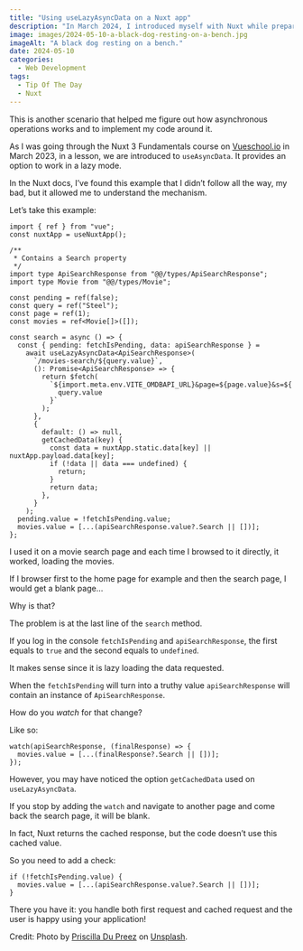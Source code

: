 ```yaml
---
title: "Using useLazyAsyncData on a Nuxt app"
description: "In March 2024, I introduced myself with Nuxt while preparation my Vue certification. Here is what I learned about a particular feature."
image: images/2024-05-10-a-black-dog-resting-on-a-bench.jpg
imageAlt: "A black dog resting on a bench."
date: 2024-05-10
categories:
  - Web Development
tags:
  - Tip Of The Day
  - Nuxt
---
```


This is another scenario that helped me figure out how asynchronous operations works and to implement my code around it.

As I was going through the Nuxt 3 Fundamentals course on [Vueschool.io](http://Vueschool.io) in March 2023, in a lesson, we are introduced to `useAsyncData`. It provides an option to work in a lazy mode.

In the Nuxt docs, I’ve found this example that I didn’t follow all the way, my bad, but it allowed me to understand the mechanism.

Let’s take this example:

```tsx
import { ref } from "vue";
const nuxtApp = useNuxtApp();

/**
 * Contains a Search property
 */
import type ApiSearchResponse from "@@/types/ApiSearchResponse";
import type Movie from "@@/types/Movie";

const pending = ref(false);
const query = ref("Steel");
const page = ref(1);
const movies = ref<Movie[]>([]);

const search = async () => {
  const { pending: fetchIsPending, data: apiSearchResponse } =
    await useLazyAsyncData<ApiSearchResponse>(
      `/movies-search/${query.value}`,
      (): Promise<ApiSearchResponse> => {
        return $fetch(
          `${import.meta.env.VITE_OMDBAPI_URL}&page=${page.value}&s=${
            query.value
          }`
        );
      },
      {
        default: () => null,
        getCachedData(key) {
          const data = nuxtApp.static.data[key] || nuxtApp.payload.data[key];
          if (!data || data === undefined) {
            return;
          }
          return data;
        },
      }
    );
  pending.value = !fetchIsPending.value;
  movies.value = [...(apiSearchResponse.value?.Search || [])];
};
```

I used it on a movie search page and each time I browsed to it directly, it worked, loading the movies.

If I browser first to the home page for example and then the search page, I would get a blank page…

Why is that?

The problem is at the last line of the `search` method.

If you log in the console `fetchIsPending` and `apiSearchResponse`, the first equals to `true` and the second equals to `undefined`.

It makes sense since it is lazy loading the data requested.

When the `fetchIsPending` will turn into a truthy value `apiSearchResponse` will contain an instance of `ApiSearchResponse`.

How do you _watch_ for that change?

Like so:

```tsx
watch(apiSearchResponse, (finalResponse) => {
  movies.value = [...(finalResponse?.Search || [])];
});
```

However, you may have noticed the option `getCachedData` used on `useLazyAsyncData`.

If you stop by adding the `watch` and navigate to another page and come back the search page, it will be blank.

In fact, Nuxt returns the cached response, but the code doesn’t use this cached value.

So you need to add a check:

```tsx
if (!fetchIsPending.value) {
  movies.value = [...(apiSearchResponse.value?.Search || [])];
}
```

There you have it: you handle both first request and cached request and the user is happy using your application!

Credit: Photo by [Priscilla Du Preez](https://unsplash.com/@priscilladupreez?utm_content=creditCopyText&utm_medium=referral&utm_source=unsplash) on [Unsplash](https://unsplash.com/photos/black-pug-puppy-on-brown-wooden-chair-dOnEFhQ7ojs?utm_content=creditCopyText&utm_medium=referral&utm_source=unsplash).
